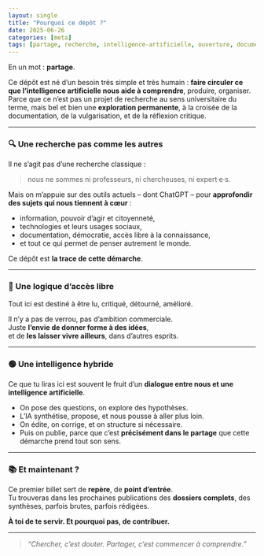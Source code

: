 ```yaml
---
layout: single
title: "Pourquoi ce dépôt ?"
date: 2025-06-26
categories: [meta]
tags: [partage, recherche, intelligence-artificielle, ouverture, documentation]
---
```


En un mot : **partage**.

Ce dépôt est né d’un besoin très simple et très humain : **faire circuler ce que l’intelligence artificielle nous aide à comprendre**, produire, organiser. Parce que ce n’est pas un projet de recherche au sens universitaire du terme, mais bel et bien une **exploration permanente**, à la croisée de la documentation, de la vulgarisation, et de la réflexion critique.

---

### 🔍 Une recherche pas comme les autres

Il ne s’agit pas d’une recherche classique :  
> nous ne sommes ni professeurs, ni chercheuses, ni expert·e·s.

Mais on m’appuie sur des outils actuels – dont ChatGPT – pour **approfondir des sujets qui nous tiennent à cœur** :  
- information, pouvoir d’agir et citoyenneté,  
- technologies et leurs usages sociaux,  
- documentation, démocratie, accès libre à la connaissance,  
- et tout ce qui permet de penser autrement le monde.

Ce dépôt est **la trace de cette démarche**.

---

### 🤝 Une logique d’accès libre

Tout ici est destiné à être lu, critiqué, détourné, amélioré.

Il n’y a pas de verrou, pas d’ambition commerciale.  
Juste **l’envie de donner forme à des idées**,  
et de **les laisser vivre ailleurs**, dans d’autres esprits.

---

### 🟢 Une intelligence hybride

Ce que tu liras ici est souvent le fruit d’un **dialogue entre nous et une intelligence artificielle**.

- On pose des questions, on explore des hypothèses.
- L’IA synthétise, propose, et nous pousse à aller plus loin.
- On édite, on corrige, et on structure si nécessaire.
- Puis on publie, parce que c’est **précisément dans le partage** que cette démarche prend tout son sens.

---

### 📚 Et maintenant ?

Ce premier billet sert de **repère**, de **point d’entrée**.  
Tu trouveras dans les prochaines publications des **dossiers complets**, des synthèses, parfois brutes, parfois rédigées.

**À toi de te servir. Et pourquoi pas, de contribuer.**

---

> _“Chercher, c’est douter. Partager, c’est commencer à comprendre.”_

